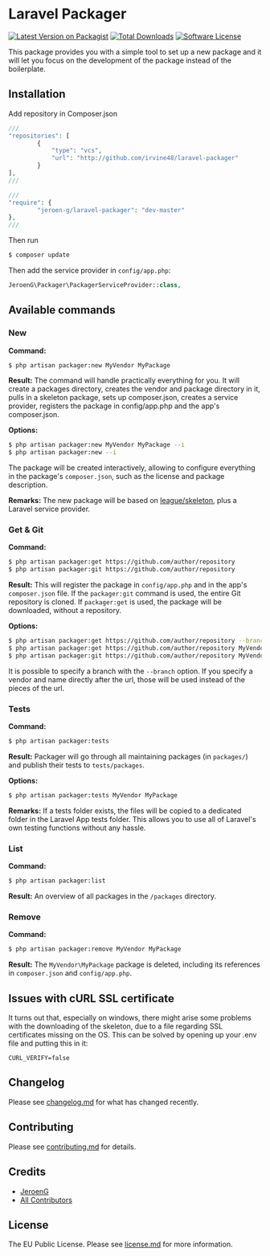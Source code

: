 # Laravel Packager

[![Latest Version on Packagist][ico-version]][link-packagist]
[![Total Downloads][ico-downloads]][link-downloads]
[![Software License][ico-license]](license.md)

This package provides you with a simple tool to set up a new package and it will let you focus on the development of the package instead of the boilerplate.

## Installation

Add repository in Composer.json

```php
///
"repositories": [
        {
            "type": "vcs",
            "url": "http://github.com/irvine48/laravel-packager"
        }
],
///

///
"require": {
        "jeroen-g/laravel-packager": "dev-master"
},
///
```

Then run
```bash
$ composer update
```

Then add the service provider in `config/app.php`:

```php
JeroenG\Packager\PackagerServiceProvider::class,
```

## Available commands

### New
**Command:**
```bash
$ php artisan packager:new MyVendor MyPackage
```

**Result:**
The command will handle practically everything for you. It will create a packages directory, creates the vendor and package directory in it, pulls in a skeleton package, sets up composer.json, creates a service provider, registers the package in config/app.php and the app's composer.json.

**Options:**
```bash
$ php artisan packager:new MyVendor MyPackage --i
$ php artisan packager:new --i
```
The package will be created interactively, allowing to configure everything in the package's `composer.json`, such as the license and package description.

**Remarks:**
The new package will be based on [league/skeleton](https://github.com/thephpleague/skeleton), plus a Laravel service provider.

### Get & Git
**Command:**
``` bash
$ php artisan packager:get https://github.com/author/repository
$ php artisan packager:git https://github.com/author/repository
```

**Result:**
This will register the package in `config/app.php` and in the app's `composer.json` file.
If the `packager:git` command is used, the entire Git repository is cloned. If `packager:get` is used, the package will be downloaded, without a repository.

**Options:**
```bash
$ php artisan packager:get https://github.com/author/repository --branch=develop
$ php artisan packager:get https://github.com/author/repository MyVendor MyPackage
$ php artisan packager:git https://github.com/author/repository MyVendor MyPackage
```
It is possible to specify a branch with the `--branch` option. If you specify a vendor and name directly after the url, those will be used instead of the pieces of the url.

### Tests
**Command:**
```bash
$ php artisan packager:tests
```

**Result:**
Packager will go through all maintaining packages (in `packages/`) and publish their tests to `tests/packages`.

**Options:**
```bash
$ php artisan packager:tests MyVendor MyPackage
```

**Remarks:**
If a tests folder exists, the files will be copied to a dedicated folder in the Laravel App tests folder. This allows you to use all of Laravel's own testing functions without any hassle.

### List
**Command:**
```bash
$ php artisan packager:list
```

**Result:**
An overview of all packages in the `/packages` directory.

### Remove
**Command:**
```bash
$ php artisan packager:remove MyVendor MyPackage
```

**Result:**
The `MyVendor\MyPackage` package is deleted, including its references in `composer.json` and `config/app.php`.

## Issues with cURL SSL certificate
It turns out that, especially on windows, there might arise some problems with the downloading of the skeleton, due to a file regarding SSL certificates missing on the OS. This can be solved by opening up your .env file and putting this in it:
```
CURL_VERIFY=false
```

## Changelog

Please see [changelog.md](changelog.md) for what has changed recently.

## Contributing

Please see [contributing.md](contributing.md) for details.

## Credits

- [JeroenG][link-author]
- [All Contributors][link-contributors]

## License

The EU Public License. Please see [license.md](license.md) for more information.


[ico-version]: https://img.shields.io/packagist/v/jeroen-g/laravel-packager.svg?style=flat-square
[ico-license]: https://img.shields.io/badge/license-EUPL-yellow.svg?style=flat-square
[ico-downloads]: https://img.shields.io/packagist/dt/jeroen-g/laravel-packager.svg?style=flat-square

[link-packagist]: https://packagist.org/packages/jeroen-g/laravel-packager
[link-downloads]: https://packagist.org/packages/jeroen-g/laravel-packager
[link-author]: https://github.com/Jeroen-G
[link-contributors]: ../../contributors]
